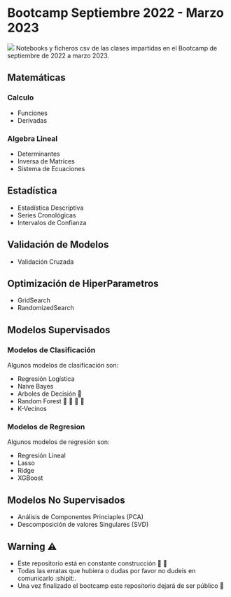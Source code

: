 # Bootcamp Septiembre 2022 - Marzo 2023
![](https://masterdatascience.online/wp-content/uploads/2020/02/706-1024x671.jpg)
Notebooks y ficheros csv de las clases impartidas en el Bootcamp de septiembre de 2022 a marzo 2023.


## Matemáticas
### Calculo
* Funciones
* Derivadas
### Algebra Lineal
* Determinantes
* Inversa de Matrices
* Sistema de Ecuaciones

## Estadística
* Estadística Descriptiva
* Series Cronológicas
* Intervalos de Confianza

## Validación de Modelos
* Validación Cruzada
## Optimización de HiperParametros
* GridSearch
* RandomizedSearch
## Modelos Supervisados
### Modelos de Clasificación
Algunos modelos de clasificación son:
* Regresión Logística
* Naive Bayes 
* Arboles de Decisión :evergreen_tree:
* Random Forest :palm_tree: :evergreen_tree: :deciduous_tree: :christmas_tree:
* K-Vecinos 
### Modelos de Regresion
Algunos modelos de regresión son:
* Regresión Lineal
* Lasso
* Ridge
* XGBoost

## Modelos No Supervisados
* Análisis de Componentes Princiaples (PCA)
* Descomposición de valores Singulares (SVD)



## Warning :warning:
* Este repositorio está en constante construcción :construction_worker: :construction:
* Todas las erratas que hubiera o dudas por favor no dudeis en comunicarlo :shipit:.
* Una vez finalizado el bootcamp este repositorio dejará de ser público :ghost:
